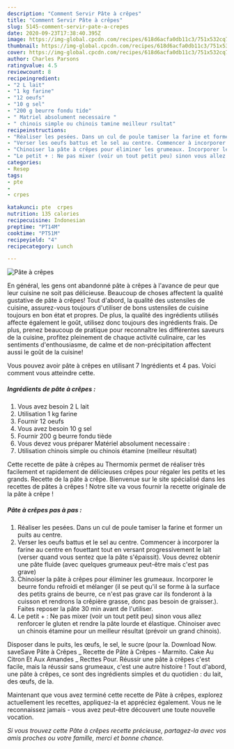 ```yaml
---
description: "Comment Servir Pâte à crêpes"
title: "Comment Servir Pâte à crêpes"
slug: 5145-comment-servir-pate-a-crepes
date: 2020-09-23T17:38:40.395Z
image: https://img-global.cpcdn.com/recipes/618d6acfa0db11c3/751x532cq70/pate-a-crepes-photo-principale-de-la-recette.jpg
thumbnail: https://img-global.cpcdn.com/recipes/618d6acfa0db11c3/751x532cq70/pate-a-crepes-photo-principale-de-la-recette.jpg
cover: https://img-global.cpcdn.com/recipes/618d6acfa0db11c3/751x532cq70/pate-a-crepes-photo-principale-de-la-recette.jpg
author: Charles Parsons
ratingvalue: 4.5
reviewcount: 8
recipeingredient:
- "2 L lait"
- "1 kg farine"
- "12 oeufs"
- "10 g sel"
- "200 g beurre fondu tide"
- " Matriel absolument necessaire "
- " chinois simple ou chinois tamine meilleur rsultat"
recipeinstructions:
- "Réaliser les pesées. Dans un cul de poule tamiser la farine et former un puits au centre."
- "Verser les oeufs battus et le sel au centre. Commencer à incorporer la farine au centre en fouettant tout en versant progressivement le lait (verser quand vous sentez que la pâte s&#39;épaissit). Vous devrez obtenir une pâte fluide (avec quelques grumeaux peut-être mais c&#39;est pas grave)"
- "Chinoiser la pâte à crêpes pour éliminer les grumeaux. Incorporer le beurre fondu refroidi et mélanger (il se peut qu&#39;il se forme à la surface des petits grains de beurre, ce n&#39;est pas grave car ils fonderont à la cuisson et rendrons la crêpière grasse, donc pas besoin de graisser.). Faites reposer la pâte 30 min avant de l&#39;utiliser."
- "Le petit + : Ne pas mixer (voir un tout petit peu) sinon vous allez renforcer le gluten et rendre la pâte lourde et élastique. Chinoiser avec un chinois étamine pour un meilleur résultat (prévoir un grand chinois)."
categories:
- Resep
tags:
- pte
- 
- crpes

katakunci: pte  crpes 
nutrition: 135 calories
recipecuisine: Indonesian
preptime: "PT14M"
cooktime: "PT51M"
recipeyield: "4"
recipecategory: Lunch

---
```



![Pâte à crêpes](https://img-global.cpcdn.com/recipes/618d6acfa0db11c3/751x532cq70/pate-a-crepes-photo-principale-de-la-recette.jpg)

En général, les gens ont abandonné pâte à crêpes à l'avance de peur que leur cuisine ne soit pas délicieuse. Beaucoup de choses affectent la qualité gustative de pâte à crêpes! Tout d'abord, la qualité des ustensiles de cuisine, assurez-vous toujours d'utiliser de bons ustensiles de cuisine toujours en bon état et propres. De plus, la qualité des ingrédients utilisés affecte également le goût, utilisez donc toujours des ingrédients frais. De plus, prenez beaucoup de pratique pour reconnaître les différentes saveurs de la cuisine, profitez pleinement de chaque activité culinaire, car les sentiments d'enthousiasme, de calme et de non-précipitation affectent aussi le goût de la cuisine!

<!--inarticleads1-->

Vous pouvez avoir pâte à crêpes en utilisant 7 Ingrédients et 4 pas. Voici comment vous atteindre cette.

##### Ingrédients de pâte à crêpes :

1. Vous avez besoin 2 L lait
1. Utilisation 1 kg farine
1. Fournir 12 oeufs
1. Vous avez besoin 10 g sel
1. Fournir 200 g beurre fondu tiède
1. Vous devez vous préparer  Matériel absolument necessaire :
1. Utilisation  chinois simple ou chinois étamine (meilleur résultat)


Cette recette de pâte à crêpes au Thermomix permet de réaliser très facilement et rapidement de délicieuses crêpes pour régaler les petits et les grands. Recette de la pâte à crêpe. Bienvenue sur le site spécialisé dans les recettes de pâtes à crêpes ! Notre site va vous fournir la recette originale de la pâte à crêpe ! 

<!--inarticleads2-->

##### Pâte à crêpes pas à pas :

1. Réaliser les pesées. Dans un cul de poule tamiser la farine et former un puits au centre.
1. Verser les oeufs battus et le sel au centre. Commencer à incorporer la farine au centre en fouettant tout en versant progressivement le lait (verser quand vous sentez que la pâte s&#39;épaissit). Vous devrez obtenir une pâte fluide (avec quelques grumeaux peut-être mais c&#39;est pas grave)
1. Chinoiser la pâte à crêpes pour éliminer les grumeaux. Incorporer le beurre fondu refroidi et mélanger (il se peut qu&#39;il se forme à la surface des petits grains de beurre, ce n&#39;est pas grave car ils fonderont à la cuisson et rendrons la crêpière grasse, donc pas besoin de graisser.). Faites reposer la pâte 30 min avant de l&#39;utiliser.
1. Le petit + : Ne pas mixer (voir un tout petit peu) sinon vous allez renforcer le gluten et rendre la pâte lourde et élastique. Chinoiser avec un chinois étamine pour un meilleur résultat (prévoir un grand chinois).


Disposer dans le puits, les œufs, le sel, le sucre (pour la. Download Now. saveSave Pâte à Crêpes _ Recette de Pâte à Crêpes - Marmito. Cake Au Citron Et Aux Amandes _ Recttes Pour. Réussir une pâte à crêpes c&#39;est facile, mais la réussir sans grumeaux, c&#39;est une autre histoire ! Tout d&#39;abord, une pâte à crêpes, ce sont des ingrédients simples et du quotidien : du lait, des œufs, de la. 

<!--inarticleads1-->

<p>
Maintenant que vous avez terminé cette recette de Pâte à crêpes, explorez actuellement les recettes, appliquez-la et appréciez également. Vous ne le reconnaissez jamais - vous avez peut-être découvert une toute nouvelle vocation.
</p>

<p>
<i>Si vous trouvez cette Pâte à crêpes recette précieuse, partagez-la avec vos amis proches ou votre famille, merci et bonne chance.</i>
</p>
